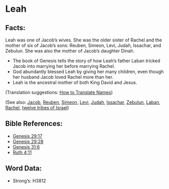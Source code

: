 # Leah

## Facts:

Leah was one of Jacob’s wives. She was the older sister of Rachel and the mother of six of Jacob’s sons: Reuben, Simeon, Levi, Judah, Issachar, and Zebulun. She was also the mother of Jacob’s daughter Dinah.

* The book of Genesis tells the story of how Leah’s father Laban tricked Jacob into marrying her before marrying Rachel.
* God abundantly blessed Leah by giving her many children, even though her husband Jacob loved Rachel more than her.
* Leah is the ancestral mother of both King David and Jesus.

(Translation suggestions: [How to Translate Names](../../translate/translate-names))

(See also: [Jacob](../names/jacob.md), [Reuben](../names/reuben.md), [Simeon](../names/simeon.md), [Levi](../names/levite.md), [Judah](../names/judah.md), [Issachar](../names/issachar.md), [Zebulun](../names/zebulun.md), [Laban](../names/laban.md), [Rachel](../names/rachel.md), [twelve tribes of Israel](../other/12tribesofisrael.md))

## Bible References:

* [Genesis 29:17](rc://en/tn/help/gen/29/17)
* [Genesis 29:28](rc://en/tn/help/gen/29/28)
* [Genesis 31:6](rc://en/tn/help/gen/31/06)
* [Ruth 4:11](rc://en/tn/help/rut/04/11)

## Word Data:

* Strong’s: H3812
